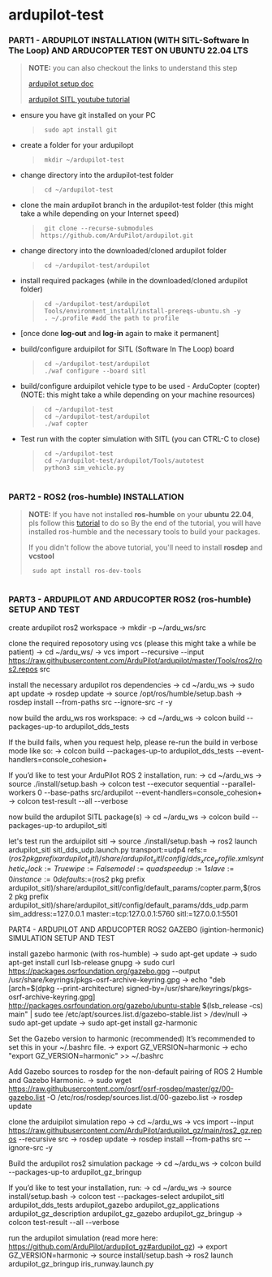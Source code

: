 # ardupilot-test


### PART1 - ARDUPILOT INSTALLATION (WITH SITL-Software In The Loop) AND ARDUCOPTER TEST ON UBUNTU 22.04 LTS
> **NOTE:** you can also checkout the links to understand this step
> 
> [ardupilot setup doc](https://ardupilot.org/dev/docs/building-setup-linux.html)
> 
> [ardupilot SITL youtube tutorial](https://www.youtube.com/watch?v=c1z6mSps2nI&list=PLucyk5x5RZwvFN5UylEavMfLrvtREwFEW)

- ensure you have git installed on your PC
  > ``` shell
  >  sudo apt install git
  > ```

- create a folder for your ardupilopt
  > ``` shell
  >  mkdir ~/ardupilot-test
  > ```

- change directory into the ardupilot-test folder
  > ``` shell
  >  cd ~/ardupilot-test
  > ```

- clone the main ardupilot branch in the ardupilot-test folder (this might take a while depending on your Internet speed)
  > ``` shell
  >  git clone --recurse-submodules https://github.com/ArduPilot/ardupilot.git
  > ```

- change directory into the downloaded/cloned ardupilot folder
  > ``` shell
  >  cd ~/ardupilot-test/ardupilot
  > ```

- install required packages (while in the downloaded/cloned ardupilot folder)
  > ``` shell
  >  cd ~/ardupilot-test/ardupilot
  >  Tools/environment_install/install-prereqs-ubuntu.sh -y
  >  . ~/.profile #add the path to profile
  > ```

- [once done **log-out** and **log-in** again to make it permanent]

- build/configure arduipilot for SITL (Software In The Loop) board
  > ``` shell
  >  cd ~/ardupilot-test/ardupilot
  >  ./waf configure --board sitl
  > ```

- build/configure arduipilot vehicle type to be used - ArduCopter (copter) (NOTE: this might take a while depending on your machine resources)
  > ``` shell
  >  cd ~/ardupilot-test
  >  cd ~/ardupilot-test/ardupilot
  >  ./waf copter
  > ```

- Test run with the copter simulation with SITL (you can CTRL-C to close)
  > ``` shell
  >  cd ~/ardupilot-test
  >  cd ~/ardupilot-test/ardupilot/Tools/autotest
  >  python3 sim_vehicle.py
  > ```


#

### PART2 - ROS2 (ros-humble) INSTALLATION

> **NOTE:**
> If you have not installed **ros-humble** on your **ubuntu 22.04**, pls follow this [tutorial](https://robocre8.gitbook.io/robocre8/tutorials/how-to-install-ros2-humble-desktop-on-pc-full-install) to do so
> By the end of the tutorial, you will have installed ros-humble and the necessary tools to build your packages.
>
> If you didn't follow the above tutorial, you'll need to install **rosdep** and **vcstool**
> ```shell
>  sudo apt install ros-dev-tools
> ```

#

### PART3 - ARDUPILOT AND ARDUCOPTER ROS2 (ros-humble) SETUP AND TEST

create ardupilot ros2 workspace
-> mkdir -p ~/ardu_ws/src

clone the required reposotory using vcs (please this might take a while be patient)
-> cd ~/ardu_ws/
-> vcs import --recursive --input  https://raw.githubusercontent.com/ArduPilot/ardupilot/master/Tools/ros2/ros2.repos src

install the necessary ardupilot ros dependencies
-> cd ~/ardu_ws
-> sudo apt update
-> rosdep update
-> source /opt/ros/humble/setup.bash
-> rosdep install --from-paths src --ignore-src -r -y


now build the ardu_ws ros workspace:
-> cd ~/ardu_ws
-> colcon build --packages-up-to ardupilot_dds_tests

If the build fails, when you request help, please re-run the build in verbose mode like so:
-> colcon build --packages-up-to ardupilot_dds_tests --event-handlers=console_cohesion+

If you’d like to test your ArduPilot ROS 2 installation, run:
-> cd ~/ardu_ws
-> source ./install/setup.bash
-> colcon test --executor sequential --parallel-workers 0 --base-paths src/ardupilot --event-handlers=console_cohesion+
-> colcon test-result --all --verbose

now build the ardupilot SITL package(s)
-> cd ~/ardu_ws
-> colcon build --packages-up-to ardupilot_sitl

let's test run the arduipilot sitl 
-> source ./install/setup.bash
-> ros2 launch ardupilot_sitl sitl_dds_udp.launch.py transport:=udp4 refs:=$(ros2 pkg prefix ardupilot_sitl)/share/ardupilot_sitl/config/dds_xrce_profile.xml synthetic_clock:=True wipe:=False model:=quad speedup:=1 slave:=0 instance:=0 defaults:=$(ros2 pkg prefix ardupilot_sitl)/share/ardupilot_sitl/config/default_params/copter.parm,$(ros2 pkg prefix ardupilot_sitl)/share/ardupilot_sitl/config/default_params/dds_udp.parm sim_address:=127.0.0.1 master:=tcp:127.0.0.1:5760 sitl:=127.0.0.1:5501


PART4 - ARDUPILOT AND ARDUCOPTER ROS2 GAZEBO (igintion-hermonic) SIMULATION SETUP AND TEST

install gazebo harmonic (with ros-humble)
-> sudo apt-get update
-> sudo apt-get install curl lsb-release gnupg
-> sudo curl https://packages.osrfoundation.org/gazebo.gpg --output /usr/share/keyrings/pkgs-osrf-archive-keyring.gpg
-> echo "deb [arch=$(dpkg --print-architecture) signed-by=/usr/share/keyrings/pkgs-osrf-archive-keyring.gpg] http://packages.osrfoundation.org/gazebo/ubuntu-stable $(lsb_release -cs) main" | sudo tee /etc/apt/sources.list.d/gazebo-stable.list > /dev/null
-> sudo apt-get update
-> sudo apt-get install gz-harmonic

Set the Gazebo version to harmonic (recommended) It’s recommended to set this in your ~/.bashrc file.
-> export GZ_VERSION=harmonic
-> echo "export GZ_VERSION=harmonic" >> ~/.bashrc

Add Gazebo sources to rosdep for the non-default pairing of ROS 2 Humble and Gazebo Harmonic.
-> sudo wget https://raw.githubusercontent.com/osrf/osrf-rosdep/master/gz/00-gazebo.list -O /etc/ros/rosdep/sources.list.d/00-gazebo.list
-> rosdep update

clone the arduipilot simulation repo
-> cd ~/ardu_ws
-> vcs import --input https://raw.githubusercontent.com/ArduPilot/ardupilot_gz/main/ros2_gz.repos --recursive src
-> rosdep update
-> rosdep install --from-paths src --ignore-src -y

Build the ardupilot ros2 simulation package
-> cd ~/ardu_ws
-> colcon build --packages-up-to ardupilot_gz_bringup

If you’d like to test your installation, run:
-> cd ~/ardu_ws
-> source install/setup.bash
-> colcon test --packages-select ardupilot_sitl ardupilot_dds_tests ardupilot_gazebo ardupilot_gz_applications ardupilot_gz_description ardupilot_gz_gazebo ardupilot_gz_bringup
-> colcon test-result --all --verbose

run the ardupilot simulation (read more here: https://github.com/ArduPilot/ardupilot_gz#ardupilot_gz)
-> export GZ_VERSION=harmonic
-> source install/setup.bash
-> ros2 launch ardupilot_gz_bringup iris_runway.launch.py
